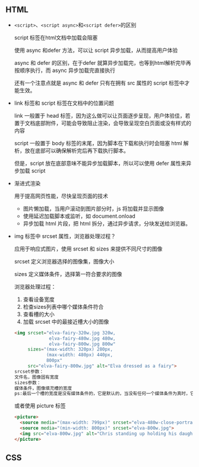 ## HTML

- `<script>`、`<script async>`和`<script defer>`的区别

  script 标签在html文档中加载会阻塞

  使用 async 和defer 方法，可以让 script 异步加载，从而提高用户体验

  async 和 defer 的区别，在于defer 就算异步加载完，也等到html解析完毕再按顺序执行，而 async 异步加载完直接执行

  还有一个注意点就是 async 和 defer 只有在拥有 src 属性的 script 标签中才能生效。

- link 标签和 script 标签在文档中的位置问题

  link 一般置于 head 标签，因为这么做可以让页面逐步呈现，用户体验佳，若置于文档底部附件，可能会导致阻止渲染，会导致呈现空白页面或没有样式的内容

  script 一般置于 body 标签的末尾，因为脚本在下载和执行时会阻塞 html 解析，放在底部可以确保解析完后再下载执行脚本。

  但是，script 放在底部意味不能异步加载脚本，所以可以使用 defer 属性来异步加载 script

- 渐进式渲染

  用于提高网页性能，尽快呈现页面的技术

  - 图片懒加载，当用户滚动到图片部分时，js 将加载并显示图像
  - 使用延迟加载脚本或监听，如 document.onload
  - 异步加载 html 片段，把 html 拆分，通过异步请求，分块发送给浏览器。

- img 标签中 srcset 属性，浏览器处理过程？

  应用于响应式图片，使用 srcset 和 sizes 来提供不同尺寸的图像

  srcset 定义浏览器选择的图像集，图像大小

  sizes 定义媒体条件，选择第一符合要求的图像

  浏览器处理过程：

  1. 查看设备宽度
  2. 检查sizes列表中哪个媒体条件符合
  3. 查看槽的大小
  4. 加载 srcset 中的最接近槽大小的图像

  ~~~html
  <img srcset="elva-fairy-320w.jpg 320w,
               elva-fairy-480w.jpg 480w,
               elva-fairy-800w.jpg 800w"
       sizes="(max-width: 320px) 280px,
              (max-width: 480px) 440px,
              800px"
       src="elva-fairy-800w.jpg" alt="Elva dressed as a fairy">
  srcset参数：
  文件名，图像固有宽度
  sizes参数：
  媒体条件，图像填充槽的宽度
  ps:最后一个槽的宽度是没有媒体条件的，它是默认的，当没有任何一个媒体条件为真时，它就会生效。 当浏览器成功匹配第一个媒体条件的时候，剩下所有的东西都会被忽略，所以要注意媒体条件的顺序。
  ~~~

  或者使用 picture 标签

  ~~~html
  <picture>
    <source media="(max-width: 799px)" srcset="elva-480w-close-portrait.jpg">
    <source media="(min-width: 800px)" srcset="elva-800w.jpg">
    <img src="elva-800w.jpg" alt="Chris standing up holding his daughter Elva">
  </picture>
  ~~~


## CSS